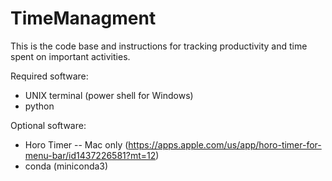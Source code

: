 # TimeManagment

This is the code base and instructions for tracking productivity and time spent on important activities.

Required software:

* UNIX terminal (power shell for Windows)
* python

Optional software:

* Horo Timer -- Mac only (https://apps.apple.com/us/app/horo-timer-for-menu-bar/id1437226581?mt=12)
* conda (miniconda3)
